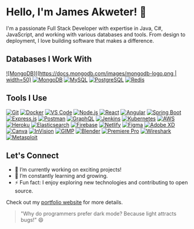 # Hello, I'm James Akweter! 👋

I'm a passionate Full Stack Developer with expertise in Java, C#, JavaScript, and working with various databases and tools. From design to deployment, I love building software that makes a difference.

## Databases I Work With

[![MongoDB]((https://docs.mongodb.com/images/mongodb-logo.png | width=50)](https://www.mongodb.com/)
[![MongoDB](https://docs.mongodb.com/images/mongodb-logo.png)](https://www.mongodb.com/)
[![MySQL](https://dev.mysql.com/common/logos/mysql-logo.svg)](https://www.mysql.com/)
[![PostgreSQL](https://www.postgresql.org/media/img/about/press/elephant.png)](https://www.postgresql.org/)
[![Redis](https://redis.io/images/redis-white.png)](https://redis.io/)

## Tools I Use

[![Git](https://git-scm.com/images/logos/downloads/Git-Logo-2Color.png)](https://git-scm.com/)
[![Docker](https://www.docker.com/sites/default/files/d8/2019-07/vertical-logo-monochromatic.png)](https://www.docker.com/)
[![VS Code](https://code.visualstudio.com/assets/favicon.ico)](https://code.visualstudio.com/)
[![Node.js](https://nodejs.org/static/images/logo-light.svg)](https://nodejs.org/)
[![React](https://upload.wikimedia.org/wikipedia/commons/thumb/a/a7/React-icon.svg/1280px-React-icon.svg.png)](https://reactjs.org/)
[![Angular](https://angular.io/assets/images/logos/angular/angular.png)](https://angular.io/)
[![Spring Boot](https://www.vectorlogo.zone/logos/springio/springio-icon.svg)](https://spring.io/projects/spring-boot)
[![Express.js](https://expressjs.com/images/express-facebook-share.png)](https://expressjs.com/)
[![Postman](https://www.postman.com/assets/logos/pm-logo-horiz.png)](https://www.postman.com/)
[![GraphQL](https://graphql.org/img/logo.svg)](https://graphql.org/)
[![Jenkins](https://www.vectorlogo.zone/logos/jenkins/jenkins-icon.svg)](https://www.jenkins.io/)
[![Kubernetes](https://kubernetes.io/images/kubernetes-horizontal-color.png)](https://kubernetes.io/)
[![AWS](https://d1.awsstatic.com/logos/aws-logo-lockups/poweredbyaws/PB_AWS_logo_RGB_REV.61d6d5d21582a4427ce8c59e31c10c4bd7e00d68.png)](https://aws.amazon.com/)
[![Heroku](https://brand.heroku.com/static/media/heroku-logotype-horizontal.81c49462.svg)](https://www.heroku.com/)
[![Elasticsearch](https://www.vectorlogo.zone/logos/elastic/elastic-icon.svg)](https://www.elastic.co/)
[![Firebase](https://firebase.google.com/downloads/brand-guidelines/PNG/logo-standard.png)](https://firebase.google.com/)
[![Netlify](https://www.netlify.com/img/press/logos/logomark.png)](https://www.netlify.com/)
[![Figma](https://www.figma.com/images/favicon/favicon-32.png)](https://www.figma.com/)
[![Adobe XD](https://www.adobe.com/content/dam/cc/icons/xd.svg)](https://www.adobe.com/products/xd.html)
[![Canva](https://www.canva.com/favicon.ico)](https://www.canva.com/)
[![InVision](https://www.invisionapp.com/assets/img/brand/logo-invision.svg)](https://www.invisionapp.com/)
[![GIMP](https://www.gimp.org/images/favicon.ico)](https://www.gimp.org/)
[![Blender](https://www.blender.org/img/icons/blender-favicon-32x32.png)](https://www.blender.org/)
[![Premiere Pro](https://www.adobe.com/content/dam/cc/icons/premiere-2020.svg)](https://www.adobe.com/products/premiere.html)
[![Wireshark](https://www.wireshark.org/assets/images/wireshark-logo-small.png)](https://www.wireshark.org/)
[![Metasploit](https://www.metasploitunleashed.com/favicon.ico)](https://www.metasploitunleashed.com/)

## Let's Connect

- 🔭 I’m currently working on exciting projects!
- 🌱 I’m constantly learning and growing.
- ⚡ Fun fact: I enjoy exploring new technologies and contributing to open source.

Check out my [portfolio website](https://www.yourportfolio.com) for more details.

> "Why do programmers prefer dark mode? Because light attracts bugs!" 😄

<!-- Add more content as needed -->
